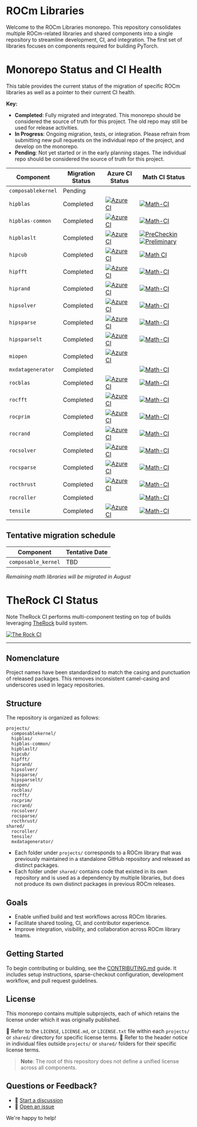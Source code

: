 # ROCm Libraries

Welcome to the ROCm Libraries monorepo. This repository consolidates multiple ROCm-related libraries and shared components into a single repository to streamline development, CI, and integration. The first set of libraries focuses on components required for building PyTorch.

# Monorepo Status and CI Health

This table provides the current status of the migration of specific ROCm libraries as well as a pointer to their current CI health.

**Key:**
- **Completed**: Fully migrated and integrated. This monorepo should be considered the source of truth for this project. The old repo may still be used for release activities.
- **In Progress**: Ongoing migration, tests, or integration. Please refrain from submitting new pull requests on the individual repo of the project, and develop on the monorepo.
- **Pending**: Not yet started or in the early planning stages. The individual repo should be considered the source of truth for this project.

| Component           | Migration Status | Azure CI Status                       | Math CI Status                        |
|---------------------|------------------|---------------------------------------|---------------------------------------|
| `composablekernel`  | Pending     |  |  |
| `hipblas`           | Completed   | [![Azure CI](https://dev.azure.com/ROCm-CI/ROCm-CI/_apis/build/status%2Fmonorepo%2FhipBLAS?repoName=ROCm%2Frocm-libraries&branchName=develop)](https://dev.azure.com/ROCm-CI/ROCm-CI/_build/latest?definitionId=317&repoName=ROCm%2Frocm-libraries&branchName=develop) |[![Math-CI](https://pcue-math-rocm-ci-apim.azure-api.net/buildstatus?job=/rocm-libraries/precheckin/hipblas/develop&subject=MathCI)](http://math-ci.amd.com/job/rocm-libraries/job/precheckin/job/hipblas/job/develop/lastBuild/) |
| `hipblas-common`    | Completed   | [![Azure CI](https://dev.azure.com/ROCm-CI/ROCm-CI/_apis/build/status%2Fmonorepo%2FhipBLAS-common?repoName=ROCm%2Frocm-libraries&branchName=develop)](https://dev.azure.com/ROCm-CI/ROCm-CI/_build/latest?definitionId=300&repoName=ROCm%2Frocm-libraries&branchName=develop) |[![Math-CI](https://pcue-math-rocm-ci-apim.azure-api.net/buildstatus?job=/rocm-libraries/precheckin/hipblas-common/develop&subject=MathCI)](http://math-ci.amd.com/job/rocm-libraries/job/precheckin/job/hipblas-common/job/develop/lastBuild/) |
| `hipblaslt`         | Completed   | [![Azure CI](https://dev.azure.com/ROCm-CI/ROCm-CI/_apis/build/status%2Fmonorepo%2FhipBLASLt?repoName=ROCm%2Frocm-libraries&branchName=develop)](https://dev.azure.com/ROCm-CI/ROCm-CI/_build/latest?definitionId=301&repoName=ROCm%2Frocm-libraries&branchName=develop) | [![PreCheckin](https://pcue-math-rocm-ci-apim.azure-api.net/buildstatus?job=/rocm-libraries/precheckin/hipblaslt/develop&subject=PreCheckin)](http://math-ci.amd.com/job/rocm-libraries/job/precheckin/job/hipblaslt/job/develop/lastBuild/)  [![Preliminary](https://pcue-math-rocm-ci-apim.azure-api.net/buildstatus?job=/rocm-libraries/preliminary/hipblaslt/develop&subject=Preliminary)](http://math-ci.amd.com/job/rocm-libraries/job/preliminary/job/hipblaslt/job/develop/lastBuild/)|
| `hipcub`            | Completed   | [![Azure CI](https://dev.azure.com/ROCm-CI/ROCm-CI/_apis/build/status%2Fmonorepo%2FhipCUB?repoName=ROCm%2Frocm-libraries&branchName=develop)](https://dev.azure.com/ROCm-CI/ROCm-CI/_build/latest?definitionId=277&repoName=ROCm%2Frocm-libraries&branchName=develop) |[![Math CI](https://pcue-math-rocm-ci-apim.azure-api.net/buildstatus?job=/rocm-libraries/precheckin/hipcub/develop&subject=MathCI)](http://math-ci.amd.com/job/rocm-libraries/job/precheckin/job/hipcub/job/develop/lastBuild/) |
| `hipfft`            | Completed   | [![Azure CI](https://dev.azure.com/ROCm-CI/ROCm-CI/_apis/build/status%2Fmonorepo%2FhipFFT?repoName=ROCm%2Frocm-libraries&branchName=develop)](https://dev.azure.com/ROCm-CI/ROCm-CI/_build/latest?definitionId=283&repoName=ROCm%2Frocm-libraries&branchName=develop) | [![Math-CI](https://pcue-math-rocm-ci-apim.azure-api.net/buildstatus?job=/rocm-libraries/precheckin/hipfft/develop&subject=MathCI)](http://math-ci.amd.com/job/rocm-libraries/job/precheckin/job/hipfft/job/develop/lastBuild/) |
| `hiprand`           | Completed   | [![Azure CI](https://dev.azure.com/ROCm-CI/ROCm-CI/_apis/build/status%2Fmonorepo%2FhipRAND?repoName=ROCm%2Frocm-libraries&branchName=develop)](https://dev.azure.com/ROCm-CI/ROCm-CI/_build/latest?definitionId=275&repoName=ROCm%2Frocm-libraries&branchName=develop) | [![Math-CI](https://pcue-math-rocm-ci-apim.azure-api.net/buildstatus?job=/rocm-libraries/precheckin/hiprand/develop&subject=MathCI)](http://math-ci.amd.com/job/rocm-libraries/job/precheckin/job/hiprand/job/develop/lastBuild/) |
| `hipsolver`         | Completed   | [![Azure CI](https://dev.azure.com/ROCm-CI/ROCm-CI/_apis/build/status%2Fmonorepo%2FhipSOLVER?repoName=ROCm%2Frocm-libraries&branchName=develop)](https://dev.azure.com/ROCm-CI/ROCm-CI/_build/latest?definitionId=322&repoName=ROCm%2Frocm-libraries&branchName=develop) | [![Math-CI](https://pcue-math-rocm-ci-apim.azure-api.net/buildstatus?job=/rocm-libraries/precheckin/hipsolver/develop&subject=MathCI)](http://math-ci.amd.com/job/rocm-libraries/job/precheckin/job/hipsolver/job/develop/lastBuild/) |
| `hipsparse`         | Completed   |  [![Azure CI](https://dev.azure.com/ROCm-CI/ROCm-CI/_apis/build/status%2Fmonorepo%2FhipSPARSE?repoName=ROCm%2Frocm-libraries&branchName=develop)](https://dev.azure.com/ROCm-CI/ROCm-CI/_build/latest?definitionId=315&repoName=ROCm%2Frocm-libraries&branchName=develop) | [![Math-CI](https://pcue-math-rocm-ci-apim.azure-api.net/buildstatus?job=/rocm-libraries/precheckin/hipsparse/develop&subject=MathCI)](http://math-ci.amd.com/job/rocm-libraries/job/precheckin/job/hipsparse/job/develop/lastBuild/) |
| `hipsparselt`       | Completed | [![Azure CI](https://dev.azure.com/ROCm-CI/ROCm-CI/_apis/build/status%2Fmonorepo%2FhipSPARSELt?repoName=ROCm%2Frocm-libraries&branchName=develop)](https://dev.azure.com/ROCm-CI/ROCm-CI/_build/latest?definitionId=309&repoName=ROCm%2Frocm-libraries&branchName=develop) | [![Math-CI](https://pcue-math-rocm-ci-apim.azure-api.net/buildstatus?job=/rocm-libraries/precheckin/hipsparselt/develop&subject=MathCI)](http://math-ci.amd.com/job/rocm-libraries/job/precheckin/job/hipsparselt/job/develop/lastBuild/) |
| `miopen`            | Completed | [![Azure CI](https://dev.azure.com/ROCm-CI/ROCm-CI/_apis/build/status%2Fmonorepo%2FMIOpen?repoName=ROCm%2Frocm-libraries&branchName=develop)](https://dev.azure.com/ROCm-CI/ROCm-CI/_build/latest?definitionId=320&repoName=ROCm%2Frocm-libraries&branchName=develop) | |
| `mxdatagenerator`   | Completed | | [![Math-CI](https://pcue-math-rocm-ci-apim.azure-api.net/buildstatus?job=/rocm-libraries/precheckin/mxdatagenerator/develop&subject=MathCI)](http://math-ci.amd.com/job/rocm-libraries/job/precheckin/job/mxdatagenerator/job/develop/lastBuild/) |
| `rocblas`           | Completed | [![Azure CI](https://dev.azure.com/ROCm-CI/ROCm-CI/_apis/build/status%2Fmonorepo%2FrocBLAS?repoName=ROCm%2Frocm-libraries&branchName=develop)](https://dev.azure.com/ROCm-CI/ROCm-CI/_build/latest?definitionId=302&repoName=ROCm%2Frocm-libraries&branchName=develop) | [![Math-CI](https://pcue-math-rocm-ci-apim.azure-api.net/buildstatus?job=/rocm-libraries/precheckin/rocblas/develop&subject=MathCI)](http://math-ci.amd.com/job/rocm-libraries/job/precheckin/job/rocblas/job/develop/lastBuild/) |
| `rocfft`            | Completed | [![Azure CI](https://dev.azure.com/ROCm-CI/ROCm-CI/_apis/build/status%2Fmonorepo%2FrocFFT?repoName=ROCm%2Frocm-libraries&branchName=develop)](https://dev.azure.com/ROCm-CI/ROCm-CI/_build/latest?definitionId=282&repoName=ROCm%2Frocm-libraries&branchName=develop) | [![Math-CI](https://pcue-math-rocm-ci-apim.azure-api.net/buildstatus?job=/rocm-libraries/precheckin/rocfft/develop&subject=MathCI)](http://math-ci.amd.com/job/rocm-libraries/job/precheckin/job/rocfft/job/develop/lastBuild/) |
| `rocprim`           | Completed   | [![Azure CI](https://dev.azure.com/ROCm-CI/ROCm-CI/_apis/build/status%2Fmonorepo%2FrocPRIM?repoName=ROCm%2Frocm-libraries&branchName=develop)](https://dev.azure.com/ROCm-CI/ROCm-CI/_build/latest?definitionId=273&repoName=ROCm%2Frocm-libraries&branchName=develop) | [![Math-CI](https://pcue-math-rocm-ci-apim.azure-api.net/buildstatus?job=/rocm-libraries/precheckin/rocprim/develop&subject=MathCI)](http://math-ci.amd.com/job/rocm-libraries/job/precheckin/job/rocprim/job/develop/lastBuild/) |
| `rocrand`           | Completed   | [![Azure CI](https://dev.azure.com/ROCm-CI/ROCm-CI/_apis/build/status%2Fmonorepo%2FrocRAND?repoName=ROCm%2Frocm-libraries&branchName=develop)](https://dev.azure.com/ROCm-CI/ROCm-CI/_build/latest?definitionId=274&repoName=ROCm%2Frocm-libraries&branchName=develop) | [![Math-CI](https://pcue-math-rocm-ci-apim.azure-api.net/buildstatus?job=/rocm-libraries/precheckin/rocrand/develop&subject=MathCI)](http://math-ci.amd.com/job/rocm-libraries/job/precheckin/job/rocrand/job/develop/lastBuild/) |
| `rocsolver`         | Completed    | [![Azure CI](https://dev.azure.com/ROCm-CI/ROCm-CI/_apis/build/status%2Fmonorepo%2FrocSOLVER?repoName=ROCm%2Frocm-libraries&branchName=develop)](https://dev.azure.com/ROCm-CI/ROCm-CI/_build/latest?definitionId=303&repoName=ROCm%2Frocm-libraries&branchName=develop) | [![Math-CI](https://pcue-math-rocm-ci-apim.azure-api.net/buildstatus?job=/rocm-libraries/precheckin/rocsolver/develop&subject=MathCI)](http://math-ci.amd.com/job/rocm-libraries/job/precheckin/job/rocsolver/job/develop/lastBuild/) |
| `rocsparse`         | Completed   |  [![Azure CI](https://dev.azure.com/ROCm-CI/ROCm-CI/_apis/build/status%2Fmonorepo%2FrocSPARSE?repoName=ROCm%2Frocm-libraries&branchName=develop)](https://dev.azure.com/ROCm-CI/ROCm-CI/_build/latest?definitionId=314&repoName=ROCm%2Frocm-libraries&branchName=develop) |[![Math-CI](https://pcue-math-rocm-ci-apim.azure-api.net/buildstatus?job=/rocm-libraries/precheckin/rocsparse/develop&subject=MathCI)](http://math-ci.amd.com/job/rocm-libraries/job/precheckin/job/rocsparse/job/develop/lastBuild/) |
| `rocthrust`         | Completed   | [![Azure CI](https://dev.azure.com/ROCm-CI/ROCm-CI/_apis/build/status%2Fmonorepo%2FrocThrust?repoName=ROCm%2Frocm-libraries&branchName=develop)](https://dev.azure.com/ROCm-CI/ROCm-CI/_build/latest?definitionId=276&repoName=ROCm%2Frocm-libraries&branchName=develop) |[![Math-CI](https://pcue-math-rocm-ci-apim.azure-api.net/buildstatus?job=/rocm-libraries/precheckin/rocthrust/develop&subject=MathCI)](http://math-ci.amd.com/job/rocm-libraries/job/precheckin/job/rocthrust/job/develop/lastBuild/) |
| `rocroller`         | Completed     |  |[![Math-CI](https://pcue-math-rocm-ci-apim.azure-api.net/buildstatus?job=/rocm-libraries/precheckin/rocroller/develop&subject=MathCI)](http://math-ci.amd.com/job/rocm-libraries/job/precheckin/job/rocroller/job/develop/lastBuild/) |
| `tensile`           | Completed   | [![Azure CI](https://dev.azure.com/ROCm-CI/ROCm-CI/_apis/build/status%2Fmonorepo%2FTensile?repoName=ROCm%2Frocm-libraries&branchName=develop)](https://dev.azure.com/ROCm-CI/ROCm-CI/_build/latest?definitionId=305&repoName=ROCm%2Frocm-libraries&branchName=develop) |[![Math-CI](https://pcue-math-rocm-ci-apim.azure-api.net/buildstatus?job=/rocm-libraries/precheckin/tensile/develop&subject=MathCI)](http://math-ci.amd.com/job/rocm-libraries/job/precheckin/job/tensile/job/develop/lastBuild/) |


## Tentative migration schedule

| Component           | Tentative Date |
|---------------------|----------------|
| `composable_kernel` | TBD            |


*Remaining math libraries will be migrated in August*

# TheRock CI Status

Note TheRock CI performs multi-component testing on top of builds leveraging [TheRock](https://github.com/ROCm/TheRock) build system.

[![The Rock CI](https://github.com/ROCm/rocm-libraries/actions/workflows/therock-ci.yml/badge.svg?branch%3Adevelop+event%3Apush)](https://github.com/ROCm/rocm-libraries/actions/workflows/therock-ci.yml?query=branch%3Adevelop+event%3Apush)

---

## Nomenclature

Project names have been standardized to match the casing and punctuation of released packages. This removes inconsistent camel-casing and underscores used in legacy repositories.

## Structure

The repository is organized as follows:

```
projects/
  composablekernel/
  hipblas/
  hipblas-common/
  hipblaslt/
  hipcub/
  hipfft/
  hiprand/
  hipsolver/
  hipsparse/
  hipsparselt/
  miopen/
  rocblas/
  rocfft/
  rocprim/
  rocrand/
  rocsolver/
  rocsparse/
  rocthrust/
shared/
  rocroller/
  tensile/
  mxdatagenerator/
```

- Each folder under `projects/` corresponds to a ROCm library that was previously maintained in a standalone GitHub repository and released as distinct packages.
- Each folder under `shared/` contains code that existed in its own repository and is used as a dependency by multiple libraries, but does not produce its own distinct packages in previous ROCm releases.

## Goals

- Enable unified build and test workflows across ROCm libraries.
- Facilitate shared tooling, CI, and contributor experience.
- Improve integration, visibility, and collaboration across ROCm library teams.

## Getting Started

To begin contributing or building, see the [CONTRIBUTING.md](./CONTRIBUTING.md) guide. It includes setup instructions, sparse-checkout configuration, development workflow, and pull request guidelines.

## License

This monorepo contains multiple subprojects, each of which retains the license under which it was originally published.

📁 Refer to the `LICENSE`, `LICENSE.md`, or `LICENSE.txt` file within each `projects/` or `shared/` directory for specific license terms.
📄 Refer to the header notice in individual files outside `projects/` or `shared/` folders for their specific license terms.

> **Note**: The root of this repository does not define a unified license across all components.

## Questions or Feedback?

- 💬 [Start a discussion](https://github.com/ROCm/rocm-libraries/discussions)
- 🐞 [Open an issue](https://github.com/ROCm/rocm-libraries/issues)

We're happy to help!
